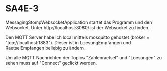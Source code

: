 # SA4E-3

MessagingStompWebsocketApplication startet das Programm und den Websocket.
Unter http://localhost:8080/ ist der Websocket zu finden.

Den MQTT Server habe ich local mittels mosquitto gehostet (broker = "tcp://localhost:1883").
Dieser ist in LoesungEmpfangen und RaetselEmpfangen beliebig zu ändern.

Um alle MQTT Nachrichten der Topics "Zahlenraetsel" und "Loesungen" zu sehen muss auf "Connect" geclickt werden.
